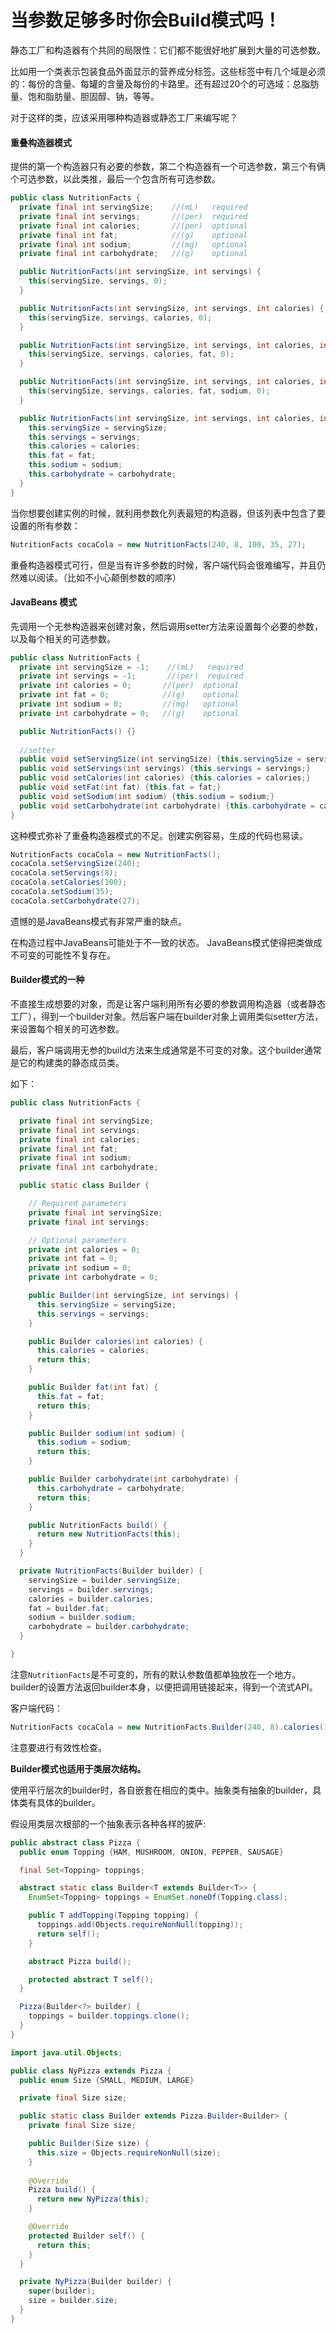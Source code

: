 # 当参数足够多时你会Build模式吗！

静态工厂和构造器有个共同的局限性：它们都不能很好地扩展到大量的可选参数。

比如用一个类表示包装食品外面显示的营养成分标签。这些标签中有几个域是必须的：每份的含量、每罐的含量及每份的卡路里。还有超过20个的可选域：总脂肪量、饱和脂肪量、胆固醇、钠，等等。

对于这样的类，应该采用哪种构造器或静态工厂来编写呢？

#### 重叠构造器模式

提供的第一个构造器只有必要的参数，第二个构造器有一个可选参数，第三个有俩个可选参数，以此类推，最后一个包含所有可选参数。

```Java
public class NutritionFacts {
  private final int servingSize;    //(mL)   required
  private final int servings;       //(per)  required
  private final int calories;       //(per)  optional
  private final int fat;            //(g)    optional
  private final int sodium;         //(mg)   optional
  private final int carbohydrate;   //(g)    optional

  public NutritionFacts(int servingSize, int servings) {
    this(servingSize, servings, 0);
  }

  public NutritionFacts(int servingSize, int servings, int calories) {
    this(servingSize, servings, calories, 0);
  }

  public NutritionFacts(int servingSize, int servings, int calories, int fat) {
    this(servingSize, servings, calories, fat, 0);
  }

  public NutritionFacts(int servingSize, int servings, int calories, int fat, int sodium) {
    this(servingSize, servings, calories, fat, sodium, 0);
  }

  public NutritionFacts(int servingSize, int servings, int calories, int fat, int sodium, int carbohydrate) {
    this.servingSize = servingSize;
    this.servings = servings;
    this.calories = calories;
    this.fat = fat;
    this.sodium = sodium;
    this.carbohydrate = carbohydrate;
  }
}

```

当你想要创建实例的时候，就利用参数化列表最短的构造器，但该列表中包含了要设置的所有参数：

```java
NutritionFacts cocaCola = new NutritionFacts(240, 8, 100, 35, 27);
```

重叠构造器模式可行，但是当有许多参数的时候，客户端代码会很难编写，并且仍然难以阅读。（比如不小心颠倒参数的顺序）

#### JavaBeans 模式

先调用一个无参构造器来创建对象，然后调用setter方法来设置每个必要的参数，以及每个相关的可选参数。

```java
public class NutritionFacts {
  private int servingSize = -1;    //(mL)   required
  private int servings = -1;       //(per)  required
  private int calories = 0;       //(per)  optional
  private int fat = 0;            //(g)    optional
  private int sodium = 0;         //(mg)   optional
  private int carbohydrate = 0;   //(g)    optional

  public NutritionFacts() {}
  
  //setter
  public void setServingSize(int servingSize) {this.servingSize = servingSize;}
  public void setServings(int servings) {this.servings = servings;}
  public void setCalories(int calories) {this.calories = calories;}
  public void setFat(int fat) {this.fat = fat;}
  public void setSodium(int sodium) {this.sodium = sodium;}
  public void setCarbohydrate(int carbohydrate) {this.carbohydrate = carbohydrate;}
}
```

这种模式弥补了重叠构造器模式的不足。创建实例容易，生成的代码也易读。

```java
NutritionFacts cocaCola = new NutritionFacts();
cocaCola.setServingSize(240);
cocaCola.setServings(8);
cocaCola.setCalories(100);
cocaCola.setSodium(35);
cocaCola.setCarbohydrate(27);
```

遗憾的是JavaBeans模式有非常严重的缺点。

在构造过程中JavaBeans可能处于不一致的状态。
JavaBeans模式使得把类做成不可变的可能性不复存在。

#### Builder模式的一种

不直接生成想要的对象，而是让客户端利用所有必要的参数调用构造器（或者静态工厂），得到一个builder对象。然后客户端在builder对象上调用类似setter方法，来设置每个相关的可选参数。

最后，客户端调用无参的build方法来生成通常是不可变的对象。这个builder通常是它的构建类的静态成员类。

如下：

```java
public class NutritionFacts {

  private final int servingSize;
  private final int servings;
  private final int calories;
  private final int fat;
  private final int sodium;
  private final int carbohydrate;

  public static class Builder {

    // Required parameters
    private final int servingSize;
    private final int servings;

    // Optional parameters
    private int calories = 0;
    private int fat = 0;
    private int sodium = 0; 
    private int carbohydrate = 0;

    public Builder(int servingSize, int servings) {
      this.servingSize = servingSize;
      this.servings = servings;
    }

    public Builder calories(int calories) {
      this.calories = calories;
      return this;
    }

    public Builder fat(int fat) {
      this.fat = fat;
      return this; 
    }

    public Builder sodium(int sodium) {
      this.sodium = sodium;
      return this;
    }

    public Builder carbohydrate(int carbohydrate) {
      this.carbohydrate = carbohydrate;
      return this;
    }

    public NutritionFacts build() {
      return new NutritionFacts(this);
    }
  }

  private NutritionFacts(Builder builder) {
    servingSize = builder.servingSize;
    servings = builder.servings;
    calories = builder.calories;
    fat = builder.fat;
    sodium = builder.sodium;
    carbohydrate = builder.carbohydrate;
  }

}
```

注意`NutritionFacts`是不可变的，所有的默认参数值都单独放在一个地方。builder的设置方法返回builder本身，以便把调用链接起来，得到一个流式API。

客户端代码：

```java
NutritionFacts cocaCola = new NutritionFacts.Builder(240, 8).calories(100).sodeium(35).fat(27).build();
```

注意要进行有效性检查。

**Builder模式也适用于类层次结构。**

使用平行层次的builder时，各自嵌套在相应的类中。抽象类有抽象的builder，具体类有具体的builder。

假设用类层次根部的一个抽象表示各种各样的披萨:

```java
public abstract class Pizza {
  public enum Topping {HAM, MUSHROOM, ONION, PEPPER, SAUSAGE}

  final Set<Topping> toppings;

  abstract static class Builder<T extends Builder<T>> {
    EnumSet<Topping> toppings = EnumSet.noneOf(Topping.class);

    public T addTopping(Topping topping) {
      toppings.add(Objects.requireNonNull(topping));
      return self();
    }

    abstract Pizza build();

    protected abstract T self();
  }

  Pizza(Builder<?> builder) {
    toppings = builder.toppings.clone();
  }
}
```

```Java
import java.util.Objects;

public class NyPizza extends Pizza {
  public enum Size {SMALL, MEDIUM, LARGE}

  private final Size size;

  public static class Builder extends Pizza.Builder<Builder> {
    private final Size size;

    public Builder(Size size) {
      this.size = Objects.requireNonNull(size);
    }
    
    @Override
    Pizza build() {
      return new NyPizza(this);
    }

    @Override
    protected Builder self() {
      return this;
    }
  }

  private NyPizza(Builder builder) {
    super(builder);
    size = builder.size;
  }
}

```

